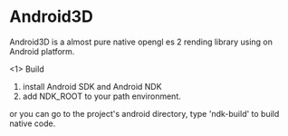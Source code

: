 Android3D
=========

Android3D is a almost pure native opengl es 2 rending library using on Android platform.

<1> Build
1. install Android SDK and Android NDK
2. add NDK_ROOT to your path environment.

or you can go to the project's android directory, type 'ndk-build' to build native code.
